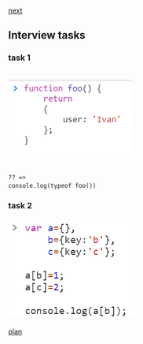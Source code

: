 <a href="02.md">next</a>

<h2>Interview tasks</h2>

<h3>task 1</h3>
<div>
<code>
<img src="./media/01-1.png">
<br>
?? =>
console.log(typeof foo())
</code>
</div>

<h3>task 2</h3>
<div>
<img src="./media/01-2.png">
</div> 

<a href="00.md">plan</a>
